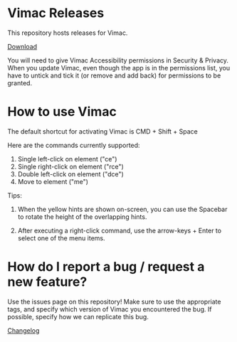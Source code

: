 # Vimac Releases

This repository hosts releases for Vimac.

[Download](https://github.com/dexterleng/vimac-releases/raw/master/vimac-0.1.1.app.zip)

You will need to give Vimac Accessibility permissions in Security & Privacy. When you update Vimac, even though the app is in the permissions list, you have to untick and tick it (or remove and add back) for permissions to be granted.

# How to use Vimac

The default shortcut for activating Vimac is CMD + Shift + Space

Here are the commands currently supported:

1. Single left-click on element ("ce")
2. Single right-click on element ("rce")
3. Double left-click on element ("dce")
4. Move to element ("me")

Tips:

1. When the yellow hints are shown on-screen, you can use the Spacebar to rotate the height of the overlapping hints.

2. After executing a right-click command, use the arrow-keys + Enter to select one of the menu items.

# How do I report a bug / request a new feature?

Use the issues page on this repository! Make sure to use the appropriate tags, and specify which version of Vimac you encountered the bug. If possible, specify how we can replicate this bug.

[Changelog](./CHANGELOG.md)
